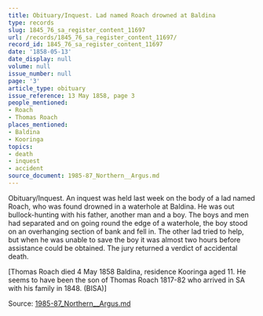 ```yaml
---
title: Obituary/Inquest. Lad named Roach drowned at Baldina
type: records
slug: 1845_76_sa_register_content_11697
url: /records/1845_76_sa_register_content_11697/
record_id: 1845_76_sa_register_content_11697
date: '1858-05-13'
date_display: null
volume: null
issue_number: null
page: '3'
article_type: obituary
issue_reference: 13 May 1858, page 3
people_mentioned:
- Roach
- Thomas Roach
places_mentioned:
- Baldina
- Kooringa
topics:
- death
- inquest
- accident
source_document: 1985-87_Northern__Argus.md
---
```


Obituary/Inquest.  An inquest was held last week on the body of a lad named Roach, who was found drowned in a waterhole at Baldina.  He was out bullock-hunting with his father, another man and a boy.  The boys and men had separated and on going round the edge of a waterhole, the boy stood on an overhanging section of bank and fell in.  The other lad tried to help, but when he was unable to save the boy it was almost two hours before assistance could be obtained.  The jury returned a verdict of accidental death.

[Thomas Roach died 4 May 1858 Baldina, residence Kooringa aged 11.  He seems to have been the son of Thomas Roach 1817-82 who arrived in SA with his family in 1848. (BISA)]


Source: [1985-87_Northern__Argus.md](/downloads/markdown/1985-87_Northern__Argus.md)
